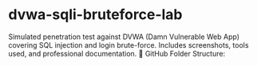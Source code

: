 # dvwa-sqli-bruteforce-lab
Simulated penetration test against DVWA (Damn Vulnerable Web App) covering SQL injection and login brute-force. Includes screenshots, tools used, and professional documentation.  📁 GitHub Folder Structure:
